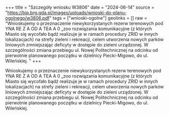 +++
title = "Szczegóły wniosku W3806"
date = "2024-06-14"
source = "https://bip.brg.gda.pl/images/uploads/wnioski-do-planu-ogolnego/w3806.pdf"
tags = ["wnioski-ogolne"]
geolinks = []
raw = "Wnioskujemy o przeznaczenie niewykorzystanych rezerw terenowych pod YNA RE Z A OD A TEA A 0 „zoo rozwiązania komunikacyjne (z których Miasto się wycofało bądź realizuje je w ramach procedury ZRID w innych lokalizacjach) na strefy zieleni i rekreacji, celem utworzenia nowych parków liniowych zmniejszając deficyty w dostępie do zieleni urządzonej. W szczególności zmiana przebiegu ul. Nowej Politechnicznej na odcinku od pierwotnie planowanego początku w dzielnicy  Piecki-Migowo, do ul. Wileńskiej. "
+++

Wnioskujemy o przeznaczenie niewykorzystanych rezerw terenowych pod
YNA RE Z A OD A TEA A 0 „zoo
rozwiązania komunikacyjne (z których Miasto się wycofało bądź realizuje je w ramach procedury
ZRID w innych lokalizacjach) na strefy zieleni i rekreacji, celem utworzenia nowych parków
liniowych zmniejszając deficyty w dostępie do zieleni urządzonej. W szczególności zmiana
przebiegu ul. Nowej Politechnicznej na odcinku od pierwotnie planowanego początku w dzielnicy 
Piecki-Migowo, do ul. Wileńskiej.



